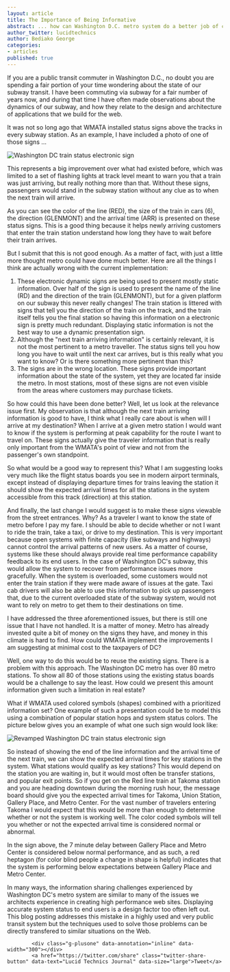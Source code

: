 ```yaml
---
layout: article
title: The Importance of Being Informative
abstract: ... how can Washington D.C. metro system do a better job of communicating train status using their existing electronic signs?
author_twitter: lucidtechnics
author: Bediako George
categories:
- articles
published: true
---
```


If you are a public transit commuter in Washington D.C., no doubt you are spending a fair portion of your time wondering about the state of our subway transit. I have been commuting via subway for a fair number of years now, and during that time I have often made observations about the dynamics of our subway, and how they relate to the design and architecture of applications that we build for the web.

It was not so long ago that WMATA installed status signs above the tracks in every subway station. As an example, I have included a photo of one of those signs ...

![Washington DC train status electronic sign](https://raw.github.com/LucidTechnics/lucidtechnics.github.com/master/images/articles/metrotrainstatus.jpg)

This represents a big improvement over what had existed before, which was limited to a set of flashing lights at track level meant to warn you that a train was just arriving, but really nothing more than that. Without these signs, passengers would stand in the subway station without any clue as to when the next train will arrive.

As you can see the color of the line (RED), the size of the train in cars (6), the direction (GLENMONT) and the arrival time (ARR) is presented on these status signs. This is a good thing because it helps newly arriving customers that enter the train station understand how long they have to wait before their train arrives.

But I submit that this is not good enough. As a matter of fact, with just a little more thought metro could have done much better. Here are all the things I think are actually wrong with the current implementation:

1. These electronic dynamic signs are being used to present mostly static information. Over half of the sign is used to present the name of the line (RD) and the direction of the train (GLENMONT), but for a given platform on our subway this never really changes! The train station is littered with signs that tell you the direction of the train on the track, and the train itself tells you the final station so having this information on a electronic sign is pretty much redundant. Displaying static information is not the best way to use a dynamic presentation sign.
2. Although the "next train arriving information" is certainly relevant, it is not the most pertinent to a metro traveller. The status signs tell you how long you have to wait until the next car arrives, but is this really what you want to know? Or is there something more pertinent than this?
3. The signs are in the wrong location. These signs provide important information about the state of the system, yet they are located far inside the metro. In most stations, most of these signs are not even visible from the areas where customers may purchase tickets.

So how could this have been done better? Well, let us look at the relevance issue first. My observation is that although the next train arriving information is good to have, I think what I really care about is when will I arrive at my destination? When I arrive at a given metro station I would want to know if the system is performing at peak capability for the route I want to travel on. These signs actually give the traveler information that is really only important from the WMATA's point of view and not from the passenger's own standpoint.

So what would be a good way to represent this? What I am suggesting looks very much like the flight status boards you see in modern airport terminals, except instead of displaying departure times for trains leaving the station it should show the expected arrival times for all the stations in the system accessible from this track (direction) at this station.

And finally, the last change I would suggest is to make these signs viewable from the street entrances. Why? As a traveler I want to know the state of metro before I pay my fare. I should be able to decide whether or not I want to ride the train, take a taxi, or drive to my destination. This is very important because open systems with finite capacity (like subways and highways) cannot control the arrival patterns of new users. As a matter of course, systems like these should always provide real time performance capability feedback to its end users. In the case of Washington DC's subway, this would allow the system to recover from performance issues more gracefully. When the system is overloaded, some customers would not enter the train station if they were made aware of issues at the gate. Taxi cab drivers will also be able to use this information to pick up passengers that, due to the current overloaded state of the subway system, would not want to rely on metro to get them to their destinations on time.

I have addressed the three aforementioned issues, but there is still one issue that I have not handled. It is a matter of money. Metro has already invested quite a bit of money on the signs they have, and money in this climate is hard to find. How could WMATA implement the improvements I am suggesting at minimal cost to the taxpayers of DC?

Well, one way to do this would be to reuse the existing signs. There is a problem with this approach. The Washington DC metro has over 80 metro stations. To show all 80 of those stations using the existing status boards would be a challenge to say the least. How could we present this amount information given such a limitation in real estate?

What if WMATA used colored symbols (shapes) combined with a prioritized information set? One example of such a presentation could be to model this using a combination of popular station hops and system status colors. The picture below gives you an example of what one such sign would look like:

![Revamped Washington DC train status electronic sign](https://raw.github.com/LucidTechnics/lucidtechnics.github.com/master/images/articles/metrosignrevamped.png)

So instead of showing the end of the line information and the arrival time of the next train, we can show the expected arrival times for key stations in the system. What stations would qualify as key stations? This would depend on the station you are waiting in, but it would most often be transfer stations, and popular exit points. So if you get on the Red line train at Takoma station and you are heading downtown during the morning rush hour, the message board should give you the expected arrival times for Takoma, Union Station, Gallery Place, and Metro Center. For the vast number of travelers entering Takoma I would expect that this would be more than enough to determine whether or not the system is working well. The color coded symbols will tell you whether or not the expected arrival time is considered normal or abnormal.

In the sign above, the 7 minute delay between Gallery Place and Metro Center is considered below normal performance, and as such, a red heptagon (for color blind people a change in shape is helpful) indicates that the system is performing below expectations between Gallery Place and Metro Center.

In many ways, the information sharing challenges experienced by Washington DC's metro system are similar to many of the issues we architects experience in creating high performance web sites. Displaying accurate system status to end users is a design factor too often left out. This blog posting addresses this mistake in a highly used and very public transit system but the techniques used to solve those problems can be directly transfered to similar situations on the Web.

<!-- Place this tag where you want the +1 button to render. -->
			<div class="g-plusone" data-annotation="inline" data-width="300"></div>
            <a href="https://twitter.com/share" class="twitter-share-button" data-text="Lucid Technics Journal" data-size="large">Tweet</a>
<script>!function(d,s,id){var js,fjs=d.getElementsByTagName(s)[0];if(!d.getElementById(id)){js=d.createElement(s);js.id=id;js.src="//platform.twitter.com/widgets.js";fjs.parentNode.insertBefore(js,fjs);}}(document,"script","twitter-wjs");</script>
